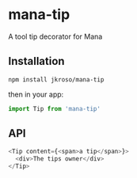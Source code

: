 # mana-tip

A tool tip decorator for Mana

## Installation

`npm install jkroso/mana-tip`

then in your app:

```js
import Tip from 'mana-tip'
```

## API

```js
<Tip content={<span>a tip</span>}>
  <div>The tips owner</div>
</Tip>
```
